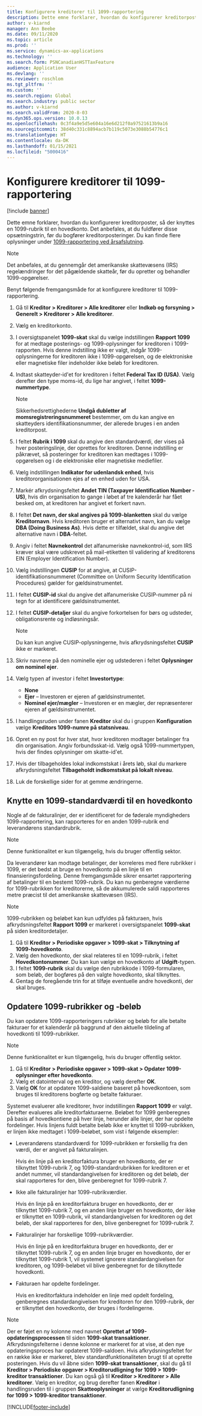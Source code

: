 ```yaml
---
title: Konfigurere kreditorer til 1099-rapportering
description: Dette emne forklarer, hvordan du konfigurerer kreditorposter, så der knyttes en 1099-rubrik til en hovedkonto.
author: v-kiarnd
manager: Ann Beebe
ms.date: 09/11/2020
ms.topic: article
ms.prod: ''
ms.service: dynamics-ax-applications
ms.technology: ''
ms.search.form: PSNCanadianHSTTaxFeature
audience: Application User
ms.devlang: ''
ms.reviewer: roschlom
ms.tgt_pltfrm: ''
ms.custom: ''
ms.search.region: Global
ms.search.industry: public sector
ms.author: v-kiarnd
ms.search.validFrom: 2020-8-03
ms.dyn365.ops.version: 10.0.13
ms.openlocfilehash: 0c3f4a9e5d5e604a16e6d212f0a97521613b9a16
ms.sourcegitcommit: 38d40c331c8894acb7b119c5073e3088b54776c1
ms.translationtype: HT
ms.contentlocale: da-DK
ms.lasthandoff: 01/15/2021
ms.locfileid: "5000416"
---
```

# <a name="set-up-vendors-for-1099-reporting"></a>Konfigurere kreditorer til 1099-rapportering

[!include [banner](../includes/banner.md)]

Dette emne forklarer, hvordan du konfigurerer kreditorposter, så der knyttes en 1099-rubrik til en hovedkonto. Det anbefales, at du fuldfører disse opsætningstrin, før du bogfører kreditorposteringer. Du kan finde flere oplysninger under [1099-rapportering ved årsafslutning](noam-usa-year-end-1099-reporting.md).

> [!NOTE]
> Det anbefales, at du gennemgår det amerikanske skattevæsens (IRS) regelændringer for det pågældende skatteår, før du opretter og behandler 1099-opgørelser.

Benyt følgende fremgangsmåde for at konfigurere kreditorer til 1099-rapportering.

1. Gå til **Kreditor \> Kreditorer \> Alle kreditorer** eller **Indkøb og forsyning \> Generelt \> Kreditorer \> Alle kreditorer**.
2. Vælg en kreditorkonto.
3. I oversigtspanelet **1099-skat** skal du vælge indstillingen **Rapport 1099** for at medtage posterings- og 1099-oplysninger for kreditoren i 1099-rapporten. Hvis denne indstilling ikke er valgt, indgår 1099-oplysningerne for kreditoren ikke i 1099-opgørelsen, og de elektroniske eller magnetiske filer indeholder ikke beløb for kreditoren.
4. Indtast skatteyder-id'et for kreditoren i feltet **Federal Tax ID (USA)**. Vælg derefter den type moms-id, du lige har angivet, i feltet **1099-nummertype**.

    > [!NOTE]
    > Sikkerhedsrettighederne **Undgå dubletter af momsregistreringsnummeret** bestemmer, om du kan angive en skatteyders identifikationsnummer, der allerede bruges i en anden kreditorpost.

5. I feltet **Rubrik i 1099** skal du angive den standardværdi, der vises på hver posteringslinje, der oprettes for kreditoren. Denne indstilling er påkrævet, så posteringer for kreditoren kan medtages i 1099-opgørelsen og i de elektroniske eller magnetiske mediefiler.
6. Vælg indstillingen **Indikator for udenlandsk enhed**, hvis kreditororganisationen ejes af en enhed uden for USA.
7. Markér afkrydsningsfeltet **Andet TIN (Taxpayer Identification Number - US)**, hvis din organisation to gange i løbet af tre kalenderår har fået besked om, at kreditoren har angivet et forkert navn.
8. I feltet **Det navn, der skal angives på 1099-blanketten** skal du vælge **Kreditornavn**. Hvis kreditoren bruger et alternativt navn, kan du vælge **DBA (Doing Business As)**. Hvis dette er tilfældet, skal du angive det alternative navn i **DBA**-feltet.
9. Angiv i feltet **Navnekontrol** det alfanumeriske navnekontrol-id, som IRS kræver skal være udskrevet på mail-etiketten til validering af kreditorens EIN (Employer Identification Number).
10. Vælg indstillingen **CUSIP** for at angive, at CUSIP-identifikationsnummeret (Committee on Uniform Security Identification Procedures) gælder for gældsinstrumentet.
11. I feltet **CUSIP-id** skal du angive det alfanumeriske CUSIP-nummer på ni tegn for at identificere gældsinstrumentet.
12. I feltet **CUSIP-detaljer** skal du angive forkortelsen for børs og udsteder, obligationsrente og indløsningsår.

    > [!NOTE]
    > Du kan kun angive CUSIP-oplysningerne, hvis afkrydsningsfeltet **CUSIP** ikke er markeret.

13. Skriv navnene på den nominelle ejer og udstederen i feltet **Oplysninger om nominel ejer**.
14. Vælg typen af investor i feltet **Investortype**:

    - **None**
    - **Ejer** – Investoren er ejeren af gældsinstrumentet.
    - **Nominel ejer/mægler** – Investoren er en mægler, der repræsenterer ejeren af gældsinstrumentet.

15. I handlingsruden under fanen **Kreditor** skal du i gruppen **Konfiguration** vælge **Kreditors 1099-numre på statsniveau**.
16. Opret en ny post for hver stat, hvor kreditoren modtager betalinger fra din organisation. Angiv forbundsskat-id. Vælg også 1099-nummertypen, hvis der findes oplysninger om skatte-id'et.
17. Hvis der tilbageholdes lokal indkomstskat i årets løb, skal du markere afkrydsningsfeltet **Tilbageholdt indkomstskat på lokalt niveau**.
18. Luk de forskellige sider for at gemme ændringerne.

## <a name="associate-a-1099-default-value-with-a-main-account"></a>Knytte en 1099-standardværdi til en hovedkonto

Nogle af de fakturalinjer, der er identificeret for de føderale myndigheders 1099-rapportering, kan rapporteres for en anden 1099-rubrik end leverandørens standardrubrik. 

> [!Note]
> Denne funktionalitet er kun tilgængelig, hvis du bruger offentlig sektor. 

Da leverandører kan modtage betalinger, der korreleres med flere rubrikker i 1099, er det bedst at bruge en hovedkonto på en linje til en finansieringsfordeling. Denne fremgangsmåde sikrer ensartet rapportering af betalinger til en bestemt 1099-rubrik. Du kan nu genberegne værdierne for 1099-rubrikken for kreditorerne, så de akkumulerede saldi rapporteres metre præcist til det amerikanske skattevæsen (IRS).

> [!NOTE]
> 1099-rubrikken og beløbet kan kun udfyldes på fakturaen, hvis afkrydsningsfeltet **Rapport 1099** er markeret i oversigtspanelet **1099-skat** på siden kreditordetaljer.

1. Gå til **Kreditor \> Periodiske opgaver \> 1099-skat \> Tilknytning af 1099-hovedkonto**.
2. Vælg den hovedkonto, der skal relateres til en 1099-rubrik, i feltet **Hovedkontonummer**. Du kan kun vælge en hovedkonto af **Udgift**-typen.
3. I feltet **1099-rubrik** skal du vælge den rubrikkode i 1099-formularen, som beløb, der bogføres på den valgte hovedkonto, skal tilknyttes.
4. Gentag de foregående trin for at tilføje eventuelle andre hovedkonti, der skal bruges.

## <a name="update-1099-boxes-and-amounts"></a>Opdatere 1099-rubrikker og -beløb

Du kan opdatere 1099-rapporteringers rubrikker og beløb for alle betalte fakturaer for et kalenderår på baggrund af den aktuelle tildeling af hovedkonti til 1099-rubrikker.

> [!Note]
> Denne funktionalitet er kun tilgængelig, hvis du bruger offentlig sektor. 

1. Gå til **Kreditor \> Periodiske opgaver \> 1099-skat \> Opdater 1099-oplysninger efter hovedkonto**.
2. Vælg et datointerval og en kreditor, og vælg derefter **OK**.
3. Vælg **OK** for at opdatere 1099-saldiene baseret på hovedkontoen, som bruges til kreditorens bogførte og betalte fakturaer.

Systemet evaluerer alle kreditorer, hvor indstillingen **Rapport 1099** er valgt. Derefter evalueres alle kreditorfakturaerne. Beløbet for 1099 genberegnes på basis af hovedkontiene på hver linje, herunder alle linjer, der har opdelte fordelinger. Hvis linjens fuldt betalte beløb ikke er knyttet til 1099-rubrikken, er linjen ikke medtaget i 1099-beløbet, som vist i følgende eksempler:

- Leverandørens standardværdi for 1099-rubrikken er forskellig fra den værdi, der er angivet på fakturalinjen.

    Hvis én linje på en kreditorfaktura bruger en hovedkonto, der er tilknyttet 1099-rubrik 7, og 1099-standardrubrikken for kreditoren er et andet nummer, vil standardangivelsen for kreditoren og det beløb, der skal rapporteres for den, blive genberegnet for 1099-rubrik 7.

- Ikke alle fakturalinjer har 1099-rubrikværdier.

   Hvis én linje på en kreditorfaktura bruger en hovedkonto, der er tilknyttet 1099-rubrik 7, og en anden linje bruger en hovedkonto, der ikke er tilknyttet en 1099-rubrik, vil standardangivelsen for kreditoren og det beløb, der skal rapporteres for den, blive genberegnet for 1099-rubrik 7.

- Fakturalinjer har forskellige 1099-rubrikværdier.

     Hvis én linje på en kreditorfaktura bruger en hovedkonto, der er tilknyttet 1099-rubrik 7, og en anden linje bruger en hovedkonto, der er tilknyttet 1099-rubrik 1, vil systemet ignorere standardangivelsen for kreditoren, og 1099-beløbet vil blive genberegnet for de tilknyttede hovedkonti.

- Fakturaen har opdelte fordelinger.

    Hvis en kreditorfaktura indeholder en linje med opdelt fordeling, genberegnes standardangivelsen for kreditoren for den 1099-rubrik, der er tilknyttet den hovedkonto, der bruges i fordelingerne.

> [!NOTE]
> Der er føjet en ny kolonne med navnet **Oprettet af 1099-opdateringsprocessen** til siden **1099-skat transaktioner**. Afkrydsningsfelterne i denne kolonne er markeret for at vise, at den nye opdateringsproces har opdateret 1099-saldoen. Hvis afkrydsningsfeltet for en række ikke er markeret, blev standardfunktionaliteten brugt til at oprette posteringen. Hvis du vil åbne siden **1099-skat transaktioner**, skal du gå til **Kreditor \> Periodiske opgaver \> Kreditorudligning for 1099 \> 1099-kreditor transaktioner**. Du kan også gå til **Kreditor \> Kreditorer \> Alle kreditorer**. Vælg en kreditor, og brug derefter fanen **Kreditor** i handlingsruden til i gruppen **Skatteoplysninger** at vælge **Kreditorudligning for 1099 \> 1099-kreditor transaktioner**.


[!INCLUDE[footer-include](../../includes/footer-banner.md)]